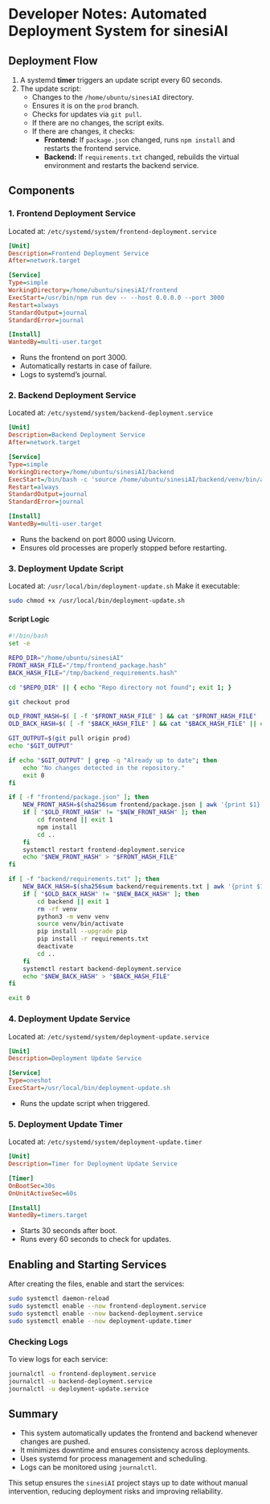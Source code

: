 # Developer Notes: Automated Deployment System for sinesiAI

## Deployment Flow

1. A systemd **timer** triggers an update script every 60 seconds.
2. The update script:
   - Changes to the `/home/ubuntu/sinesiAI` directory.
   - Ensures it is on the `prod` branch.
   - Checks for updates via `git pull`.
   - If there are no changes, the script exits.
   - If there are changes, it checks:
     - **Frontend:** If `package.json` changed, runs `npm install` and restarts the frontend service.
     - **Backend:** If `requirements.txt` changed, rebuilds the virtual environment and restarts the backend service.

## Components

### 1. Frontend Deployment Service

Located at: `/etc/systemd/system/frontend-deployment.service`

```ini
[Unit]
Description=Frontend Deployment Service
After=network.target

[Service]
Type=simple
WorkingDirectory=/home/ubuntu/sinesiAI/frontend
ExecStart=/usr/bin/npm run dev -- --host 0.0.0.0 --port 3000
Restart=always
StandardOutput=journal
StandardError=journal

[Install]
WantedBy=multi-user.target
```

- Runs the frontend on port 3000.
- Automatically restarts in case of failure.
- Logs to systemd’s journal.

### 2. Backend Deployment Service

Located at: `/etc/systemd/system/backend-deployment.service`

```ini
[Unit]
Description=Backend Deployment Service
After=network.target

[Service]
Type=simple
WorkingDirectory=/home/ubuntu/sinesiAI/backend
ExecStart=/bin/bash -c 'source /home/ubuntu/sinesiAI/backend/venv/bin/activate && exec uvicorn server:app --host 0.0.0.0 --port 8000 --reload'
Restart=always
StandardOutput=journal
StandardError=journal

[Install]
WantedBy=multi-user.target
```

- Runs the backend on port 8000 using Uvicorn.
- Ensures old processes are properly stopped before restarting.

### 3. Deployment Update Script

Located at: `/usr/local/bin/deployment-update.sh` Make it executable:

```bash
sudo chmod +x /usr/local/bin/deployment-update.sh
```

#### Script Logic

```bash
#!/bin/bash
set -e

REPO_DIR="/home/ubuntu/sinesiAI"
FRONT_HASH_FILE="/tmp/frontend_package.hash"
BACK_HASH_FILE="/tmp/backend_requirements.hash"

cd "$REPO_DIR" || { echo "Repo directory not found"; exit 1; }

git checkout prod

OLD_FRONT_HASH=$( [ -f "$FRONT_HASH_FILE" ] && cat "$FRONT_HASH_FILE" || echo "" )
OLD_BACK_HASH=$( [ -f "$BACK_HASH_FILE" ] && cat "$BACK_HASH_FILE" || echo "" )

GIT_OUTPUT=$(git pull origin prod)
echo "$GIT_OUTPUT"

if echo "$GIT_OUTPUT" | grep -q "Already up to date"; then
    echo "No changes detected in the repository."
    exit 0
fi

if [ -f "frontend/package.json" ]; then
    NEW_FRONT_HASH=$(sha256sum frontend/package.json | awk '{print $1}')
    if [ "$OLD_FRONT_HASH" != "$NEW_FRONT_HASH" ]; then
        cd frontend || exit 1
        npm install
        cd ..
    fi
    systemctl restart frontend-deployment.service
    echo "$NEW_FRONT_HASH" > "$FRONT_HASH_FILE"
fi

if [ -f "backend/requirements.txt" ]; then
    NEW_BACK_HASH=$(sha256sum backend/requirements.txt | awk '{print $1}')
    if [ "$OLD_BACK_HASH" != "$NEW_BACK_HASH" ]; then
        cd backend || exit 1
        rm -rf venv
        python3 -m venv venv
        source venv/bin/activate
        pip install --upgrade pip
        pip install -r requirements.txt
        deactivate
        cd ..
    fi
    systemctl restart backend-deployment.service
    echo "$NEW_BACK_HASH" > "$BACK_HASH_FILE"
fi

exit 0
```

### 4. Deployment Update Service

Located at: `/etc/systemd/system/deployment-update.service`

```ini
[Unit]
Description=Deployment Update Service

[Service]
Type=oneshot
ExecStart=/usr/local/bin/deployment-update.sh
```

- Runs the update script when triggered.

### 5. Deployment Update Timer

Located at: `/etc/systemd/system/deployment-update.timer`

```ini
[Unit]
Description=Timer for Deployment Update Service

[Timer]
OnBootSec=30s
OnUnitActiveSec=60s

[Install]
WantedBy=timers.target
```

- Starts 30 seconds after boot.
- Runs every 60 seconds to check for updates.

## Enabling and Starting Services

After creating the files, enable and start the services:

```bash
sudo systemctl daemon-reload
sudo systemctl enable --now frontend-deployment.service
sudo systemctl enable --now backend-deployment.service
sudo systemctl enable --now deployment-update.timer
```

### Checking Logs

To view logs for each service:

```bash
journalctl -u frontend-deployment.service
journalctl -u backend-deployment.service
journalctl -u deployment-update.service
```

## Summary

- This system automatically updates the frontend and backend whenever changes are pushed.
- It minimizes downtime and ensures consistency across deployments.
- Uses systemd for process management and scheduling.
- Logs can be monitored using `journalctl`.

This setup ensures the `sinesiAI` project stays up to date without manual intervention, reducing deployment risks and improving reliability.

